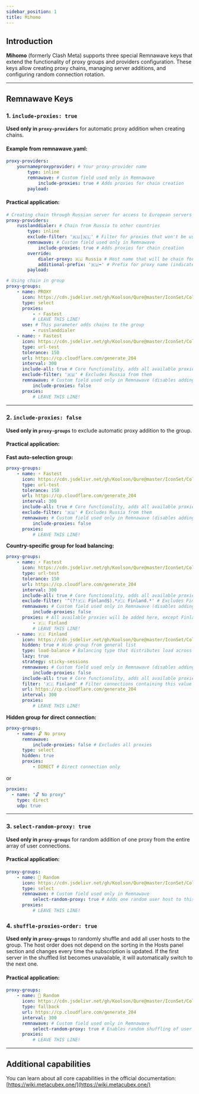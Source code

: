 ```yaml
---
sidebar_position: 1
title: Mihomo
---
```


## Introduction

**Mihomo** (formerly Clash Meta) supports three special Remnawave keys that extend the functionality of proxy groups and providers configuration. These keys allow creating proxy chains, managing server additions, and configuring random connection rotation.

---

## Remnawave Keys

### 1. `include-proxies: true`

**Used only in `proxy-providers`** for automatic proxy addition when creating chains.

#### Example from remnawave.yaml:

```yaml
proxy-providers:
    yournameproxyprovider: # Your proxy-provider name
        type: inline
        remnawave: # Custom field used only in Remnawave
            include-proxies: true # Adds proxies for chain creation
        payload:
```

#### Practical application:

```yaml
# Creating chain through Russian server for access to European servers
proxy-providers:
    russlanddialer: # Chain from Russia to other countries
        type: inline
        exclude-filter: '🇷🇺|🇳🇱' # Filter for proxies that won't be used for chaining
        remnawave: # Custom field used only in Remnawave
            include-proxies: true # Adds proxies for chain creation
        override:
            dialer-proxy: 🇷🇺 Russia # Host name that will be chain for European exit (can also be proxy-group)
            additional-prefix: '🇷🇺➡️' # Prefix for proxy name (indicates bridge from Russia)
        payload:

# Using chain in group
proxy-groups:
    - name: PROXY
      icon: https://cdn.jsdelivr.net/gh/Koolson/Qure@master/IconSet/Color/Hijacking.png
      type: select
      proxies:
          - ⚡️ Fastest
          # LEAVE THIS LINE!
      use: # This parameter adds chains to the group
          - russlanddialer
    - name: ⚡️ Fastest
      icon: https://cdn.jsdelivr.net/gh/Koolson/Qure@master/IconSet/Color/Auto.png
      type: url-test
      tolerance: 150
      url: https://cp.cloudflare.com/generate_204
      interval: 300
      include-all: true # Core functionality, adds all available proxies to this group
      exclude-filter: '🇷🇺' # Excludes Russia from them
      remnawave: # Custom field used only in Remnawave (disables adding all proxies to this section, except manually specified)
          include-proxies: false
      proxies:
          # LEAVE THIS LINE!
```

---

### 2. `include-proxies: false`

**Used only in `proxy-groups`** to exclude automatic proxy addition to the group.

#### Practical application:

**Fast auto-selection group:**

```yaml
proxy-groups:
    - name: ⚡️ Fastest
      icon: https://cdn.jsdelivr.net/gh/Koolson/Qure@master/IconSet/Color/Auto.png
      type: url-test
      tolerance: 150
      url: https://cp.cloudflare.com/generate_204
      interval: 300
      include-all: true # Core functionality, adds all available proxies to this group
      exclude-filter: '🇷🇺' # Excludes Russia from them
      remnawave: # Custom field used only in Remnawave (disables adding all proxies to this section, except manually specified)
          include-proxies: false
      proxies:
          # LEAVE THIS LINE!
```

**Country-specific group for load balancing:**

```yaml
proxy-groups:
    - name: ⚡️ Fastest
      icon: https://cdn.jsdelivr.net/gh/Koolson/Qure@master/IconSet/Color/Auto.png
      type: url-test
      tolerance: 150
      url: https://cp.cloudflare.com/generate_204
      interval: 300
      include-all: true # Core functionality, adds all available proxies to this group
      exclude-filter: '^(?!🇫🇮 Finland$).*🇫🇮 Finland.*' # Excludes Finland from them
      remnawave: # Custom field used only in Remnawave (disables adding all proxies to this section, except manually specified)
          include-proxies: false
      proxies: # All available proxies will be added here, except Finland - it will be added as a group (for load balancing)
          - 🇫🇮 Finland
          # LEAVE THIS LINE!
    - name: 🇫🇮 Finland
      icon: https://cdn.jsdelivr.net/gh/Koolson/Qure@master/IconSet/Color/Finland.png
      hidden: true # Hide group from general list
      type: load-balance # Balancing type that distributes load across all working servers in Finland
      lazy: true
      strategy: sticky-sessions
      remnawave: # Custom field used only in Remnawave (disables adding all proxies to this section, except manually specified)
          include-proxies: false
      include-all: true # Core functionality, adds all available proxies to this group
      filter: '🇫🇮 Finland' # Filter connections containing this value (hosts should be named like 🇫🇮 Finland1, 🇫🇮 Finland2, etc.)
      url: https://cp.cloudflare.com/generate_204
      interval: 300
      proxies:
          # LEAVE THIS LINE!
```

**Hidden group for direct connection:**

```yaml
proxy-groups:
    - name: 🔓 No proxy
      remnawave:
          include-proxies: false # Excludes all proxies
      type: select
      hidden: true
      proxies:
          - DIRECT # Direct connection only
```
or
```yaml
proxies:
  - name: "🔓 No proxy"
    type: direct
    udp: true
```
---

### 3. `select-random-proxy: true`

**Used only in `proxy-groups`** for random addition of one proxy from the entire array of user connections.

#### Practical application:

```yaml
proxy-groups:
    - name: 🎲 Random
      icon: https://cdn.jsdelivr.net/gh/Koolson/Qure@master/IconSet/Color/Round_Robin.png
      type: select
      remnawave: # Custom field used only in Remnawave
          select-random-proxy: true # Adds one random user host to this group
      proxies:
          # LEAVE THIS LINE!
```

### 4. `shuffle-proxies-order: true`

**Used only in `proxy-groups`** to randomly shuffle and add all user hosts to the group. The host order does not depend on the sorting in the Hosts panel section and changes every time the subscription is updated. If the first server in the shuffled list becomes unavailable, it will automatically switch to the next one.

#### Practical application:

```yaml
proxy-groups:
    - name: 🎲 Random
      icon: https://cdn.jsdelivr.net/gh/Koolson/Qure@master/IconSet/Color/Round_Robin.png
      type: fallback
      url: https://cp.cloudflare.com/generate_204
      interval: 300
      remnawave: # Custom field used only in Remnawave
          select-random-proxy: true # Enables random shuffling of user hosts for this group
      proxies:
          # LEAVE THIS LINE!
```

---

## Additional capabilities

You can learn about all core capabilities in the official documentation: [https://wiki.metacubex.one/](https://wiki.metacubex.one/)
